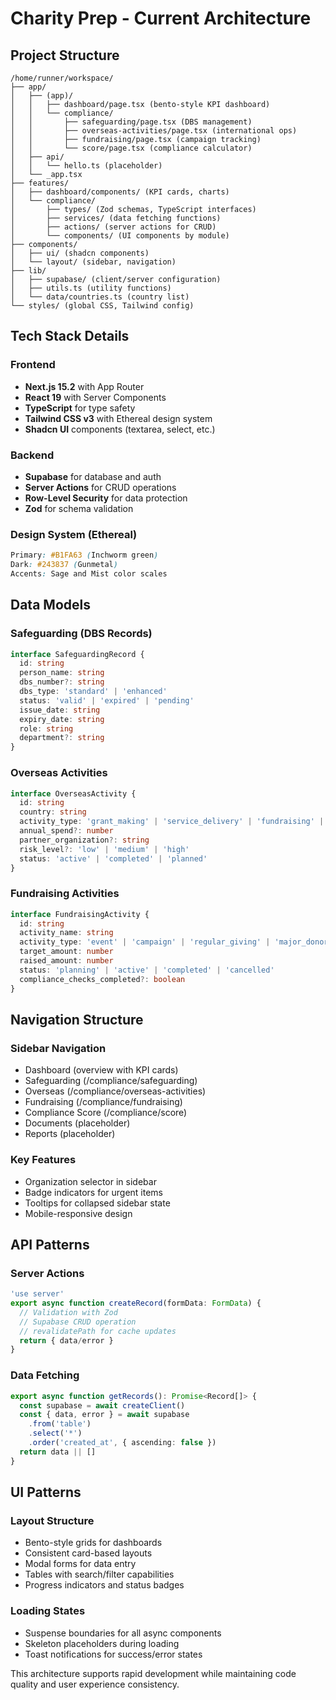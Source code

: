 # Charity Prep - Current Architecture

## Project Structure

```
/home/runner/workspace/
├── app/
│   ├── (app)/
│   │   ├── dashboard/page.tsx (bento-style KPI dashboard)
│   │   └── compliance/
│   │       ├── safeguarding/page.tsx (DBS management)
│   │       ├── overseas-activities/page.tsx (international ops)
│   │       ├── fundraising/page.tsx (campaign tracking)
│   │       └── score/page.tsx (compliance calculator)
│   ├── api/
│   │   └── hello.ts (placeholder)
│   └── _app.tsx
├── features/
│   ├── dashboard/components/ (KPI cards, charts)
│   └── compliance/
│       ├── types/ (Zod schemas, TypeScript interfaces)
│       ├── services/ (data fetching functions)
│       ├── actions/ (server actions for CRUD)
│       └── components/ (UI components by module)
├── components/
│   ├── ui/ (shadcn components)
│   └── layout/ (sidebar, navigation)
├── lib/
│   ├── supabase/ (client/server configuration)
│   ├── utils.ts (utility functions)
│   └── data/countries.ts (country list)
└── styles/ (global CSS, Tailwind config)
```

## Tech Stack Details

### Frontend
- **Next.js 15.2** with App Router
- **React 19** with Server Components
- **TypeScript** for type safety
- **Tailwind CSS v3** with Ethereal design system
- **Shadcn UI** components (textarea, select, etc.)

### Backend
- **Supabase** for database and auth
- **Server Actions** for CRUD operations
- **Row-Level Security** for data protection
- **Zod** for schema validation

### Design System (Ethereal)
```css
Primary: #B1FA63 (Inchworm green)
Dark: #243837 (Gunmetal)
Accents: Sage and Mist color scales
```

## Data Models

### Safeguarding (DBS Records)
```typescript
interface SafeguardingRecord {
  id: string
  person_name: string
  dbs_number?: string
  dbs_type: 'standard' | 'enhanced'
  status: 'valid' | 'expired' | 'pending'
  issue_date: string
  expiry_date: string
  role: string
  department?: string
}
```

### Overseas Activities
```typescript
interface OverseasActivity {
  id: string
  country: string
  activity_type: 'grant_making' | 'service_delivery' | 'fundraising' | 'other'
  annual_spend?: number
  partner_organization?: string
  risk_level?: 'low' | 'medium' | 'high'
  status: 'active' | 'completed' | 'planned'
}
```

### Fundraising Activities
```typescript
interface FundraisingActivity {
  id: string
  activity_name: string
  activity_type: 'event' | 'campaign' | 'regular_giving' | 'major_donor' | 'grant' | 'corporate'
  target_amount: number
  raised_amount: number
  status: 'planning' | 'active' | 'completed' | 'cancelled'
  compliance_checks_completed?: boolean
}
```

## Navigation Structure

### Sidebar Navigation
- Dashboard (overview with KPI cards)
- Safeguarding (/compliance/safeguarding)
- Overseas (/compliance/overseas-activities)
- Fundraising (/compliance/fundraising)
- Compliance Score (/compliance/score)
- Documents (placeholder)
- Reports (placeholder)

### Key Features
- Organization selector in sidebar
- Badge indicators for urgent items
- Tooltips for collapsed sidebar state
- Mobile-responsive design

## API Patterns

### Server Actions
```typescript
'use server'
export async function createRecord(formData: FormData) {
  // Validation with Zod
  // Supabase CRUD operation
  // revalidatePath for cache updates
  return { data/error }
}
```

### Data Fetching
```typescript
export async function getRecords(): Promise<Record[]> {
  const supabase = await createClient()
  const { data, error } = await supabase
    .from('table')
    .select('*')
    .order('created_at', { ascending: false })
  return data || []
}
```

## UI Patterns

### Layout Structure
- Bento-style grids for dashboards
- Consistent card-based layouts
- Modal forms for data entry
- Tables with search/filter capabilities
- Progress indicators and status badges

### Loading States
- Suspense boundaries for all async components
- Skeleton placeholders during loading
- Toast notifications for success/error states

This architecture supports rapid development while maintaining code quality and user experience consistency.
